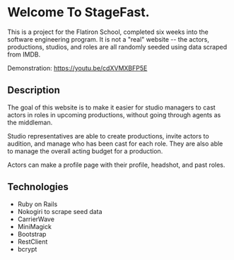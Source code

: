 # Welcome To StageFast.

This is a project for the Flatiron School, completed six weeks into the software engineering program. It is not a "real" website -- the actors, productions, studios, and roles are all randomly seeded using data scraped from IMDB.

Demonstration: https://youtu.be/cdXVMXBFP5E

## Description

The goal of this website is to make it easier for studio managers to cast actors in roles in upcoming productions, without going through agents as the middleman.

Studio representatives are able to create productions, invite actors to audition, and manage who has been cast for each role. They are also able to manage the overall acting budget for a production.

Actors can make a profile page with their profile, headshot, and past roles.

## Technologies

* Ruby on Rails
* Nokogiri to scrape seed data
* CarrierWave
* MiniMagick
* Bootstrap
* RestClient
* bcrypt
